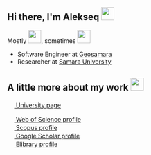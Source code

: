 ## Hi there, I'm Alekseq <img src="https://media.giphy.com/media/WUlplcMpOCEmTGBtBW/giphy.gif" width="30"> 
</em></p>

Mostly <img src= "https://user-images.githubusercontent.com/70561974/202461810-8e66dff1-761d-4d30-bb85-49e3908ce2c9.svg" width="30">, sometimes <img src= "https://user-images.githubusercontent.com/70561974/202465305-38dd16b7-3d9c-4b14-bba5-363f0241e981.png" width="30">

* Software Engineer at [Geosamara](https://samis.geosamara.ru/)  
* Researcher at [Samara University](https://ssau.ru/english)  

## A little more about my work <img src="https://media0.giphy.com/media/37oQRyajqjaeBJ3lC6/giphy.gif" width="30">

[<img src= "https://ssau.ru/favicon.ico" width = 16>  University page](https://ssau.ru/english/staff/335824546-maksimov-aleksei-i/publ)  

[<img src= "https://access.clarivate.com/favicon.ico" width = 16>  Web of Science profile](https://www.webofscience.com/wos/author/record/1479245)  
[<img src= "https://upload.wikimedia.org/wikipedia/commons/c/ce/Scopus_favicon.png" width = 16>  Scopus profile](https://www.scopus.com/authid/detail.uri?origin=resultslist&authorId=57203680652)  
[<img src= "https://scholar.google.com/favicon.ico" width = 16>  Google Scholar profile](https://scholar.google.com/citations?user=bU9kmXgAAAAJ&hl=ru)  
[<img src= "https://www.elibrary.ru/favicon.ico" width = 16>  Elibrary profile](https://www.elibrary.ru/author_items.asp?authorid=1015349)  
